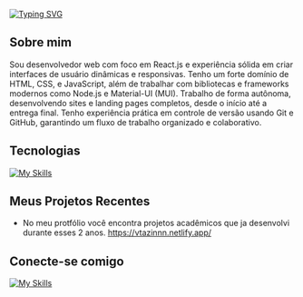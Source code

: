 [![Typing SVG](https://readme-typing-svg.demolab.com?font=Fira+Code&pause=1000&color=F7F7F7&background=284682&width=435&lines=Ol%C3%A1%2C+eu+sou+Victor+Augusto;Desenvolvedor+front-end)](https://git.io/typing-svg)

## Sobre mim
Sou desenvolvedor web com foco em React.js e experiência sólida em criar interfaces de
usuário dinâmicas e responsivas. Tenho um forte domínio de HTML, CSS, e JavaScript,
além de trabalhar com bibliotecas e frameworks modernos como Node.js e Material-UI
(MUI). Trabalho de forma autônoma, desenvolvendo sites e landing pages completos, desde o
início até a entrega final. Tenho experiência prática em controle de versão usando Git e
GitHub, garantindo um fluxo de trabalho organizado e colaborativo.

## Tecnologias
[![My Skills](https://skillicons.dev/icons?i=js,html,css,nodejs,react,cs,github,materialui,figma)](https://skillicons.dev)

## Meus Projetos Recentes
 - No meu protfólio você encontra projetos acadêmicos que ja desenvolvi durante esses 2 anos.
https://vtazinnn.netlify.app/

## Conecte-se comigo
[![My Skills](https://skillicons.dev/icons?i=linkedin&theme=light)](https://www.linkedin.com/in/victor-augusto-010156297/)
